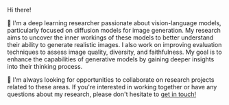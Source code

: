 
Hi there!

:herb: I'm a deep learning researcher passionate about vision-language models, particularly focused on diffusion models for image generation. My research aims to uncover the inner workings of these models to better understand their ability to generate realistic images. I also work on improving evaluation techniques to assess image quality, diversity, and faithfulness. My goal is to enhance the capabilities of generative models by gaining deeper insights into their thinking process.

:notebook: I'm always looking for opportunities to collaborate on research projects related to these areas. If you're interested in working together or have any questions about my research, please don't hesitate to [get in touch!](khoshnoodi.ma@gmail.com)

<!---
[![GitHub Streak](https://github-readme-streak-stats.herokuapp.com?user=Arenaa&theme=dark&card_width=450)](https://git.io/streak-stats)


Arenaa/Arenaa is a ✨ special ✨ repository because its `README.md` (this file) appears on your GitHub profile.
You can click the Preview link to take a look at your changes.
--->
